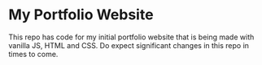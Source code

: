 # My Portfolio Website
This repo has code for my initial portfolio website that is being made with vanilla JS, HTML and CSS. Do expect significant changes in this repo in times to come.
